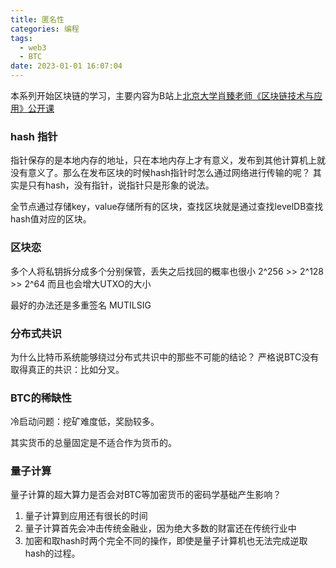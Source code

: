 ```yaml
---
title: 匿名性
categories: 编程
tags:
  - web3
  - BTC
date: 2023-01-01 16:07:04
---
```


本系列开始区块链的学习，主要内容为B站上[北京大学肖臻老师《区块链技术与应用》公开课](https://www.bilibili.com/video/BV1Vt411X7JF?p=1&vd_source=22653c02dfbe0c9c7bb4a200eb87fe4e)

### hash 指针

指针保存的是本地内存的地址，只在本地内存上才有意义，发布到其他计算机上就没有意义了。那么在发布区块的时候hash指针时怎么通过网络进行传输的呢？
其实是只有hash，没有指针，说指针只是形象的说法。

全节点通过存储key，value存储所有的区块，查找区块就是通过查找levelDB查找hash值对应的区块。


### 区块恋

多个人将私钥拆分成多个分别保管，丢失之后找回的概率也很小
2^256 >> 2^128 >> 2^64
而且也会增大UTXO的大小

最好的办法还是多重签名 MUTILSIG


### 分布式共识

为什么比特币系统能够绕过分布式共识中的那些不可能的结论？
严格说BTC没有取得真正的共识：比如分叉。

### BTC的稀缺性
冷启动问题：挖矿难度低，奖励较多。

其实货币的总量固定是不适合作为货币的。

### 量子计算
量子计算的超大算力是否会对BTC等加密货币的密码学基础产生影响？
1. 量子计算到应用还有很长的时间
2. 量子计算首先会冲击传统金融业，因为绝大多数的财富还在传统行业中
3. 加密和取hash时两个完全不同的操作，即使是量子计算机也无法完成逆取hash的过程。

